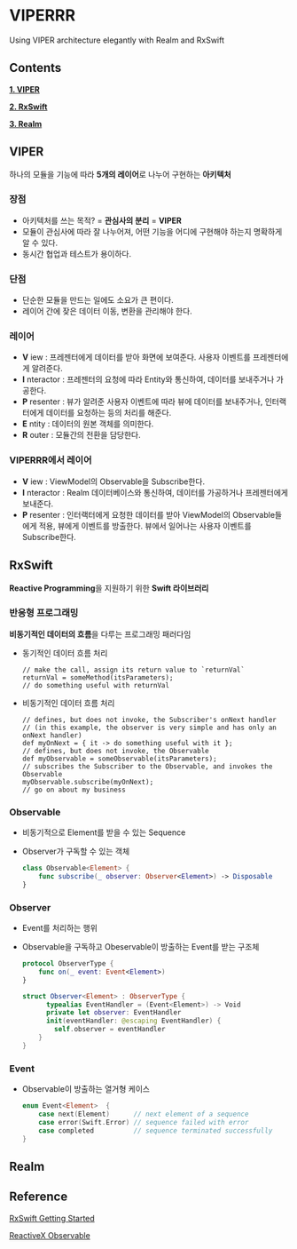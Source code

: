 # VIPERRR
Using VIPER architecture elegantly with Realm and RxSwift

## Contents

[**1. VIPER**](#viper)

[**2. RxSwift**](#rxswift)

[**3. Realm**](#realm)

## VIPER

하나의 모듈을 기능에 따라 **5개의 레이어**로 나누어 구현하는 **아키텍처**

### 장점

- 아키텍처를 쓰는 목적? = **관심사의 분리** = **VIPER**
- 모듈이 관심사에 따라 잘 나누어져, 어떤 기능을 어디에 구현해야 하는지 명확하게 알 수 있다.
- 동시간 협업과 테스트가 용이하다.

### 단점

- 단순한 모듈을 만드는 일에도 소요가 큰 편이다.
- 레이어 간에 잦은 데이터 이동, 변환을 관리해야 한다.

### 레이어

- **V** iew : 프레젠터에게 데이터를 받아 화면에 보여준다. 사용자 이벤트를 프레젠터에게 알려준다.
- **I** nteractor : 프레젠터의 요청에 따라 Entity와 통신하여, 데이터를 보내주거나 가공한다.
- **P** resenter : 뷰가 알려준 사용자 이벤트에 따라 뷰에 데이터를 보내주거나, 인터랙터에게 데이터를 요청하는 등의 처리를 해준다.
- **E** ntity : 데이터의 원본 객체를 의미한다.
- **R** outer : 모듈간의 전환을 담당한다.

### VIPERRR에서 레이어

- **V** iew : ViewModel의 Observable을 Subscribe한다.
- **I** nteractor : Realm 데이터베이스와 통신하여, 데이터를 가공하거나 프레젠터에게 보내준다.
- **P** resenter : 인터랙터에게 요청한 데이터를 받아 ViewModel의 Observable들에게 적용, 뷰에게 이벤트를 방출한다. 뷰에서 일어나는 사용자 이벤트를 Subscribe한다.

## RxSwift

**Reactive Programming**을 지원하기 위한 **Swift 라이브러리**

### 반응형 프로그래밍

**비동기적인 데이터의 흐름**을 다루는 프로그래밍 패러다임

- 동기적인 데이터 흐름 처리

  ```pseudocode
  // make the call, assign its return value to `returnVal`
  returnVal = someMethod(itsParameters);
  // do something useful with returnVal
  ```

- 비동기적인 데이터 흐름 처리

  ```pseudocode
  // defines, but does not invoke, the Subscriber's onNext handler
  // (in this example, the observer is very simple and has only an onNext handler)
  def myOnNext = { it -> do something useful with it };
  // defines, but does not invoke, the Observable
  def myObservable = someObservable(itsParameters);
  // subscribes the Subscriber to the Observable, and invokes the Observable
  myObservable.subscribe(myOnNext);
  // go on about my business
  ```

### Observable

- 비동기적으로 Element를 받을 수 있는 Sequence

- Observer가 구독할 수 있는 객체

  ```swift
  class Observable<Element> {
      func subscribe(_ observer: Observer<Element>) -> Disposable
  }
  ```

### Observer

- Event를 처리하는 행위

- Observable을 구독하고 Obeservable이 방출하는 Event를 받는 구조체

  ```swift
  protocol ObserverType {
      func on(_ event: Event<Element>)
  }
  
  struct Observer<Element> : ObserverType {
  		typealias EventHandler = (Event<Element>) -> Void
  		private let observer: EventHandler
  		init(eventHandler: @escaping EventHandler) {
          self.observer = eventHandler
      }
  }
  ```

### Event

- Observable이 방출하는 열거형 케이스

  ```swift
  enum Event<Element>  {
      case next(Element)      // next element of a sequence
      case error(Swift.Error) // sequence failed with error
      case completed          // sequence terminated successfully
  }
  ```



## Realm



## Reference

[RxSwift Getting Started](https://github.com/ReactiveX/RxSwift/blob/master/Documentation/GettingStarted.md)

[ReactiveX Observable](http://reactivex.io/documentation/observable.html)